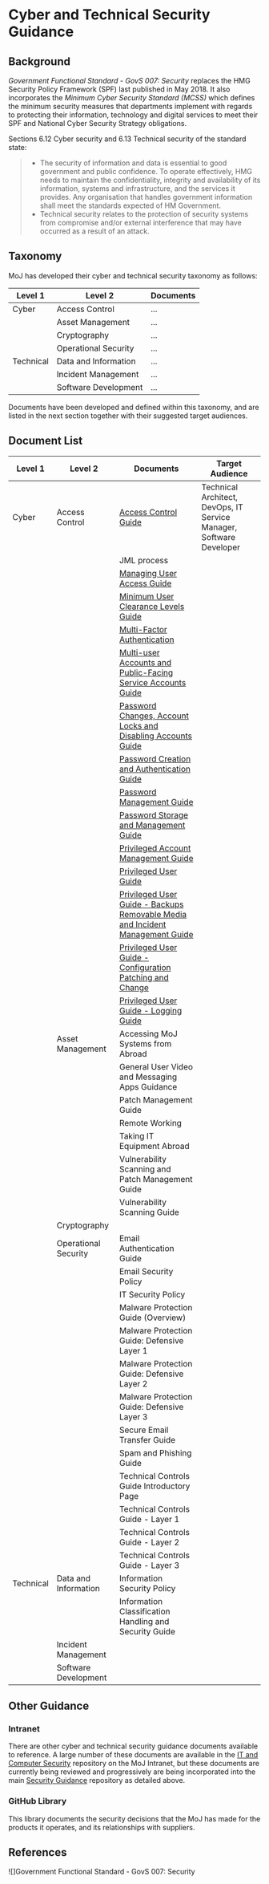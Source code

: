# Cyber and Technical Security Guidance

## Background

*Government Functional Standard - GovS 007: Security* replaces the HMG Security Policy Framework (SPF) last published in May 2018. It also incorporates the *Minimum Cyber Security Standard (MCSS)* which defines the minimum security measures that departments implement with regards to protecting their information, technology and digital services to meet their SPF and National Cyber Security Strategy obligations.

Sections 6.12 Cyber security and 6.13 Technical security of the standard state:

> - The security of information and data is essential to good government and public confidence. To operate effectively, HMG needs to maintain the confidentiality, integrity and availability of its information, systems and infrastructure, and the services it provides. Any organisation that handles government information shall meet the standards expected of HM Government.
> - Technical security relates to the protection of security systems from compromise and/or external interference that may have occurred as a result of an attack.

## Taxonomy

MoJ has developed their cyber and technical security taxonomy as follows:

| Level 1 | Level 2 | Documents |
| --- | --- | --- |
| Cyber | Access Control | ... |
| | Asset Management | ... |
| | Cryptography | ... |
| | Operational Security | ... |
| Technical | Data and Information | ... |
| | Incident Management | ... |
| | Software Development | ... |

Documents have been developed and defined within this taxonomy, and are listed in the next section together with their suggested target audiences.

## Document List

| Level 1 | Level 2 | Documents | Target Audience |
| --- | --- | --- | --- |
| Cyber | Access Control | [Access Control Guide](access-control-guide.md) | Technical Architect, DevOps, IT Service Manager, Software Developer |
| | | JML process | |
| | | [Managing User Access Guide](managing-user-access-guide.md) |  |
| | | [Minimum User Clearance Levels Guide](minimum-user-clearance-requirements-guide.md) | |
| | | [Multi-Factor Authentication](multi-Factor-authentication-mfa-guide.md) | |
| | | [Multi-user Accounts and Public-Facing Service Accounts Guide](multi-user-accounts-and-public-facing-service-accounts-guide.md) | |
| | | [Password Changes, Account Locks and Disabling Accounts Guide](password-changes-account-locks-and-disabling-accounts-guide.md) | |
| | | [Password Creation and Authentication Guide](password-creation-and-authentication-guide.md) | |
| | | [Password Management Guide](password-management-guide.md) | |
| | | [Password Storage and Management Guide](password-storage-and-management-guide.md) | |
| | | [Privileged Account Management Guide](privileged-account-management-guide.md) | |
| | | [Privileged User Guide](privileged-user-guide.md) | |
| | | [Privileged User Guide - Backups Removable Media and Incident Management Guide](privileged-user-backups-removable-media-and-incident-management-guide.md) | |
| | | [Privileged User Guide - Configuration Patching and Change](privileged-user-configuration-patching-and-change-management-guide.md) | |
| | | [Privileged User Guide - Logging Guide](privileged-user-logging-and-protective-monitoring-guide.md) |
| | Asset Management | Accessing MoJ Systems from Abroad | |
| | | General User Video and Messaging Apps Guidance | |
| | | Patch Management Guide | |
| | | Remote Working | |
| | | Taking IT Equipment Abroad | |
| | | Vulnerability Scanning and Patch Management Guide | |
| | | Vulnerability Scanning Guide | |
| | Cryptography |
| | Operational Security | Email Authentication Guide | |
| | | Email Security Policy | |
| | | IT Security Policy | |
| | | Malware Protection Guide (Overview) | |
| | | Malware Protection Guide: Defensive Layer 1 | |
| | | Malware Protection Guide: Defensive Layer 2 | |
| | | Malware Protection Guide: Defensive Layer 3 | |
| | | Secure Email Transfer Guide | |
| | | Spam and Phishing Guide | |
| | | Technical Controls Guide Introductory Page | |
| | | Technical Controls Guide - Layer 1 | |
| | | Technical Controls Guide - Layer 2 | |
| | | Technical Controls Guide - Layer 3 | |
| Technical | Data and Information | Information Security Policy | |
| | | Information Classification Handling and Security Guide | |
| | Incident Management |
| | Software Development |

## Other Guidance

### Intranet

There are other cyber and technical security guidance documents available to reference. A large number of these documents are available in the [IT and Computer Security](https://intranet.justice.gov.uk/guidance/security/it-computer-security/) repository on the MoJ Intranet, but these documents are currently being reviewed and progressively are being incorporated into the main [Security Guidance](https://ministryofjustice.github.io/security-guidance/#moj-security--guidance) repository as detailed above.

### GitHub Library

This library documents the security decisions that the MoJ has made for the products it operates, and its relationships with suppliers.

## References

![]Government Functional Standard - GovS 007: Security
